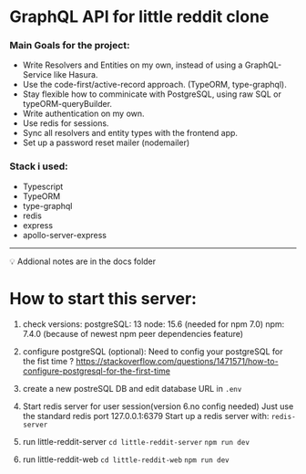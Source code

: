 # GraphQL API for little reddit clone

### Main Goals for the project:

- Write Resolvers and Entities on my own, instead of using a GraphQL-Service like Hasura.
- Use the code-first/active-record approach. (TypeORM, type-graphql).
- Stay flexible how to comminicate with PostgreSQL, using raw SQL or typeORM-queryBuilder. 
- Write authentication on my own.
- Use redis for sessions.
- Sync all resolvers and entity types with the frontend app.
- Set up a password reset mailer (nodemailer)


### Stack i used: 

- Typescript
- TypeORM
- type-graphql
- redis
- express
- apollo-server-express

---

💡 Addional notes are in the docs folder

# How to start this server: 

1. check versions:
postgreSQL: 13 
node: 15.6   (needed for npm 7.0)
npm: 7.4.0   (because of newest npm peer dependencies feature)

2. configure postgreSQL (optional):
Need to config your postgreSQL for the fist time ?
https://stackoverflow.com/questions/1471571/how-to-configure-postgresql-for-the-first-time

3. create a new postreSQL DB and edit database URL in `.env` 
4. Start redis server for user session(version 6.no config needed)
   Just use the standard redis port 127.0.0.1:6379
	 Start up a redis server with: `redis-server`

5. run little-reddit-server
	`cd little-reddit-server`
	`npm run dev`

6. run little-reddit-web
	`cd little-reddit-web`
	`npm run dev`
